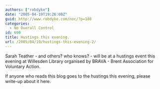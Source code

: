 ```yaml
---
authors: ["robdyke"]
date: "2005-04-19T19:26:00Z"
guid: http://www.robdyke.com/noc/?p=188
categories:
  - No Overall Control
id: 690
title: Hustings this evening.
url: /2005/04/19/hustings-this-evening-2/
---
```

Sarah Teather - and others? who knows? - will be at a hustings event this evening at Willesden Library organised by BRAVA - Brent Association for Voluntary Action.

If anyone who reads this blog goes to the hustings this evening, please write-up about it here.